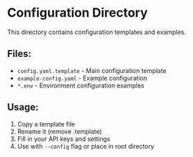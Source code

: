 # Configuration Directory

This directory contains configuration templates and examples.

## Files:
- `config.yaml.template` - Main configuration template
- `example-config.yaml` - Example configuration
- `*.env` - Environment configuration examples

## Usage:
1. Copy a template file
2. Rename it (remove .template)
3. Fill in your API keys and settings
4. Use with `--config` flag or place in root directory